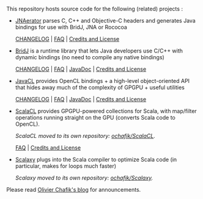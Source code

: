 This repository hosts source code for the following (related) projects :

*   [JNAerator](http://code.google.com/p/jnaerator/) parses C, C++ and Objective-C headers and generates Java bindings for use with BridJ, JNA or Rococoa

    [CHANGELOG](https://github.com/ochafik/nativelibs4java/blob/master/libraries/jnaerator/CHANGELOG) | [FAQ](http://code.google.com/p/jnaerator/wiki/JNAeratorFAQ) | [Credits and License](http://code.google.com/p/jnaerator/wiki/CreditsAndLicense)
*   [BridJ](http://code.google.com/p/bridj/) is a runtime library that lets Java developers use C/C++ with dynamic bindings (no need to compile any native bindings)

    [CHANGELOG](https://github.com/ochafik/nativelibs4java/blob/master/libraries/BridJ/CHANGELOG) | [FAQ](http://code.google.com/p/bridj/wiki/FAQ) | [JavaDoc](http://nativelibs4java.sourceforge.net/bridj/api/development/) | [Credits and License](http://code.google.com/p/bridj/wiki/CreditsAndLicense)
*   [JavaCL](http://code.google.com/p/javacl/) provides OpenCL bindings + a high-level object-oriented API that hides away much of the complexity of GPGPU + useful utilities

    [CHANGELOG](https://github.com/ochafik/nativelibs4java/blob/master/libraries/OpenCL/CHANGELOG) | [FAQ](http://code.google.com/p/javacl/wiki/FAQ) | [JavaDoc](http://nativelibs4java.sourceforge.net/javacl/api/stable/) | [Credits and License](http://code.google.com/p/bridj/wiki/CreditsAndLicense)
*   [ScalaCL](http://code.google.com/p/scalacl/) provides GPGPU-powered collections for Scala, with map/filter operations running straight on the GPU (converts Scala code to OpenCL).

    _ScalaCL moved to its own repository: [ochafik/ScalaCL](https://github.com/ochafik/ScalaCL)._

    [FAQ](http://code.google.com/p/scalacl/wiki/FAQ) | [Credits and License](http://code.google.com/p/bridj/wiki/CreditsAndLicense)
*   [Scalaxy](http://code.google.com/p/scalaxy/) plugs into the Scala compiler to optimize Scala code (in particular, makes for loops much faster)

    _Scalaxy moved to its own repository: [ochafik/Scalaxy](https://github.com/ochafik/Scalaxy)._

Please read [Olivier Chafik's blog](http://ochafik.com/blog/) for announcements.


